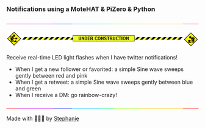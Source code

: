 ### Notifications using a MoteHAT & PiZero & Python

![rainbow lights](images/rainbowthinline.gif)

![under construction](images/underconstruction.gif)

Receive real-time LED light flashes when I have twitter notifications!

* When I get a new follower or favorited: a simple Sine wave sweeps gently between red and pink
* When I get a retweet: a simple Sine wave sweeps gently between blue and green
* When I receive a DM: go rainbow-crazy!


![rainbow lights](images/rainbowthinline.gif)

Made with 💚💙💜 by [Stephanie](https://traumverloren.github.io)
